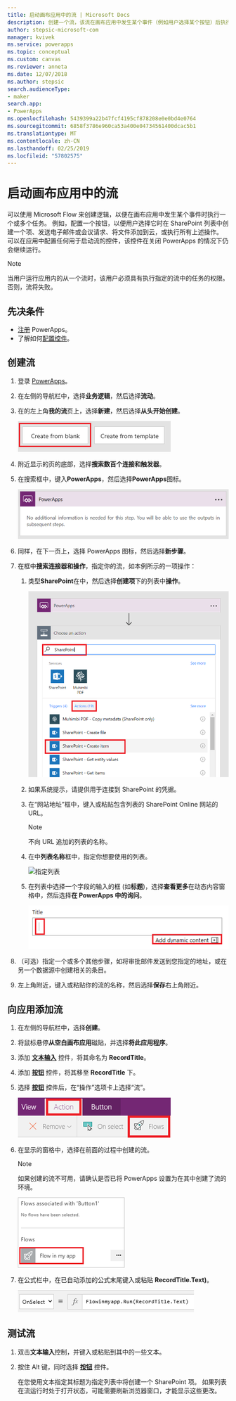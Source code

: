 ```yaml
---
title: 启动画布应用中的流 | Microsoft Docs
description: 创建一个流，该流在画布应用中发生某个事件（例如用户选择某个按钮）后执行一个或多个任务。
author: stepsic-microsoft-com
manager: kvivek
ms.service: powerapps
ms.topic: conceptual
ms.custom: canvas
ms.reviewer: anneta
ms.date: 12/07/2018
ms.author: stepsic
search.audienceType:
- maker
search.app:
- PowerApps
ms.openlocfilehash: 5439399a22b47fcf4195cf878208e0e0bd4e0764
ms.sourcegitcommit: 6858f3786e960ca53a400e04734561400dcac5b1
ms.translationtype: MT
ms.contentlocale: zh-CN
ms.lasthandoff: 02/25/2019
ms.locfileid: "57802575"
---
```

# <a name="start-a-flow-in-a-canvas-app"></a>启动画布应用中的流

可以使用 Microsoft Flow 来创建逻辑，以便在画布应用中发生某个事件时执行一个或多个任务。 例如，配置一个按钮，以便用户选择它时在 SharePoint 列表中创建一个项、发送电子邮件或会议请求、将文件添加到云，或执行所有上述操作。 可以在应用中配置任何用于启动流的控件，该控件在关闭 PowerApps 的情况下仍会继续运行。

> [!NOTE]
> 当用户运行应用内的从一个流时，该用户必须具有执行指定的流中的任务的权限。 否则，流将失败。

## <a name="prerequisites"></a>先决条件

- [注册](../signup-for-powerapps.md) PowerApps。
- 了解如何[配置控件](add-configure-controls.md)。

## <a name="create-a-flow"></a>创建流

1. 登录 [PowerApps](http://web.powerapps.com?utm_source=padocs&utm_medium=linkinadoc&utm_campaign=referralsfromdoc)。

1. 在左侧的导航栏中，选择**业务逻辑**，然后选择**流动**。

1. 在的左上角**我的流**页上，选择**新建**，然后选择**从头开始创建**。

    ![用于在不使用模板的情况下创建流的选项](./media/using-logic-flows/create-from-blank.png)

1. 附近显示的页的底部，选择**搜索数百个连接和触发器**。

1. 在搜索框中，键入**PowerApps**，然后选择**PowerApps**图标。

    ![创建 PowerApps 触发器](./media/using-logic-flows/set-trigger.png)
    
1. 同样，在下一页上，选择 PowerApps 图标，然后选择**新步骤**。

1. 在框中**搜索连接器和操作**，指定你的流，如本例所示的一项操作：

   1. 类型**SharePoint**在中，然后选择**创建项**下的列表中**操作**。

       ![用于创建 SharePoint 项的选项](./media/using-logic-flows/create-sharepoint-item.png)

   1. 如果系统提示，请提供用于连接到 SharePoint 的凭据。

   1. 在“网站地址”框中，键入或粘贴包含列表的 SharePoint Online 网站的 URL。

       > [!NOTE]
       > 不向 URL 追加的列表的名称。

   1. 在中**列表名称**框中，指定你想要使用的列表。
   
       ![指定列表](./media/using-logic-flows/list-fields.png)

   1. 在列表中选择一个字段的输入的框 (如**标题**)，选择**查看更多**在动态内容窗格中，然后选择**在 PowerApps 中的询问**。 

       ![将“在 PowerApps 中询问”参数添加到“标题”字段](./media/using-logic-flows/ask-in-powerapps.png)

1. （可选）指定一个或多个其他步骤，如将审批邮件发送到您指定的地址，或在另一个数据源中创建相关的条目。

1. 左上角附近，键入或粘贴你的流的名称，然后选择**保存**右上角附近。

## <a name="add-a-flow-to-an-app"></a>向应用添加流
1. 在左侧的导航栏中，选择**创建**。

1. 将鼠标悬停**从空白画布应用**磁贴，并选择**将此应用程序**。

1. 添加 **[文本输入](controls/control-text-input.md)** 控件，将其命名为 **RecordTitle**。

1. 添加 **[按钮](controls/control-button.md)** 控件，将其移至 **RecordTitle** 下。

1. 选择 **[按钮](controls/control-button.md)** 控件后，在“操作”选项卡上选择“流”。

    ![“操作”选项卡上的“流”选项](./media/using-logic-flows/action-tab.png)

1. 在显示的窗格中，选择在前面的过程中创建的流。

    > [!NOTE]
   > 如果创建的流不可用，请确认是否已将 PowerApps 设置为在其中创建了流的环境。

    ![从自定义窗格添加流](./media/using-logic-flows/add-flow-from-pane.png)

1. 在公式栏中，在已自动添加的公式末尾键入或粘贴 **RecordTitle.Text)**。

    ![包含流的 OnSelect 属性](./media/using-logic-flows/onselect-with-flow.png)

## <a name="test-the-flow"></a>测试流
1. 双击**文本输入**控制，并键入或粘贴到其中的一些文本。

1. 按住 Alt 键，同时选择 **[按钮](controls/control-button.md)** 控件。

    在您使用文本指定其标题为指定列表中将创建一个 SharePoint 项。 如果列表在流运行时处于打开状态，可能需要刷新浏览器窗口，才能显示这些更改。
